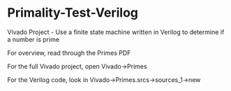 # Primality-Test-Verilog
Vivado Project - Use a finite state machine written in Verilog to determine if a number is prime

For overview, read through the Primes PDF

For the full Vivado project, open Vivado->Primes

For the Verilog code, look in Vivado->Primes.srcs->sources_1->new
